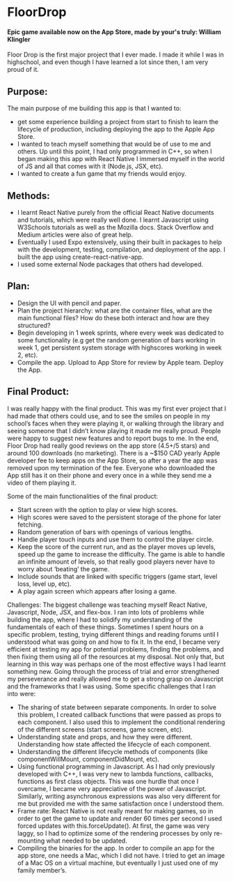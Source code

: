 # FloorDrop
#### Epic game available now on the App Store, made by your's truly: William Klingler

Floor Drop is the first major project that I ever made. I made it while I was in highschool, and even though I have learned a lot since then, I am very proud of it.

## Purpose:
The main purpose of me building this app is that I wanted to:
- get some experience building a project from start to finish to learn the lifecycle of production, including deploying the app to the Apple App Store.
- I wanted to teach myself something that would be of use to me and others. Up until this point, I had only programmed in C++, so when I began making this app with React Native I immersed myself in the world of JS and all that comes with it (Node.js, JSX, etc).
- I wanted to create a fun game that my friends would enjoy. 

## Methods:
- I learnt React Native purely from the official React Native documents and tutorials, which were really well done. I learnt Javascript using W3Schools tutorials as well as the Mozilla docs. Stack Overflow and Medium articles were also of great help.
- Eventually I used Expo extensively, using their built in packages to help with the development, testing, compilation, and deployment of the app. I built the app using create-react-native-app. 
- I used some external Node packages that others had developed.

## Plan:
- Design the UI with pencil and paper.
- Plan the project hierarchy: what are the container files, what are the main functional files? How do these both interact and how are they structured? 
- Begin developing in 1 week sprints, where every week was dedicated to some functionality (e.g get the random generation of bars working in week 1, get persistent system storage with highscores working in week 2, etc). 
- Compile the app. Upload to App Store for review by Apple team. Deploy the App. 

## Final Product:
I was really happy with the final product. This was my first ever project that I had made that others could use, and to see the smiles on people in my school’s faces when they were playing it, or walking through the library and seeing someone that I didn’t know playing it made me really proud. People were happy to suggest new features and to report bugs to me. In the end, Floor Drop had really good reviews on the app store (4.5+/5 stars) and around 100 downloads (no marketing). There is a ~$150 CAD yearly Apple developer fee to keep apps on the App Store, so after a year the app was removed upon my termination of the fee. Everyone who downloaded the App still has it on their phone and every once in a while they send me a video of them playing it. 

Some of the main functionalities of the final product:

- Start screen with the option to play or view high scores.
- High scores were saved to the persistent storage of the phone for later fetching.
- Random generation of bars with openings of various lengths.
- Handle player touch inputs and use them to control the player circle.
- Keep the score of the current run, and as the player moves up levels, speed up the game to increase the difficulty. The game is able to handle an infinite amount of levels, so that really good players never have to worry about ‘beating’ the game. 
- Include sounds that are linked with specific triggers (game start, level loss, level up, etc). 
- A play again screen which appears after losing a game. 


Challenges:
The biggest challenge was teaching myself React Native, Javascript, Node, JSX, and flex-box. I ran into lots of problems while building the app, where I had to solidify my understanding of the fundamentals of each of these things. Sometimes I spent hours on a specific problem, testing, trying different things and reading forums until I understood what was going on and how to fix it. In the end, I became very efficient at testing my app for potential problems, finding the problems, and then fixing them using all of the resources at my disposal. Not only that, but learning in this way was perhaps one of the most effective ways I had learnt something new. Going through the process of trial and error strengthened my perseverance and really allowed me to get a strong grasp on Javascript and the frameworks that I was using. Some specific challenges that I ran into were:

- The sharing of state between separate components. In order to solve this problem, I created callback functions that were passed as props to each component. I also used this to implement the conditional rendering of the different screens (start screens, game screen, etc).
- Understanding state and props, and how they were different. Understanding how state affected the lifecycle of each component.
- Understanding the different lifecycle methods of components (like componentWillMount, componentDidMount, etc).
- Using functional programming in Javascript. As I had only previously developed with C++, I was very new to lambda functions, callbacks, functions as first class objects. This was one hurdle that once I overcame, I became very appreciative of the power of Javascript. Similarly, writing asynchronous expressions was also very different for me but provided me with the same satisfaction once I understood them.
- Frame rate: React Native is not really meant for making games, so in order to get the game to update and render 60 times per second I used forced updates with this.forceUpdate(). At first, the game was very laggy, so I had to optimize some of the rendering processes by only re-mounting what needed to be updated. 
- Compiling the binaries for the app. In order to compile an app for the app store, one needs a Mac, which I did not have. I tried to get an image of a Mac OS on a virtual machine, but eventually I just used one of my family member’s. 


